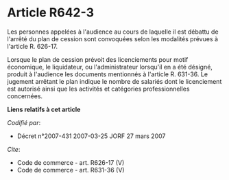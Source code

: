 # Article R642-3

Les personnes appelées à l'audience au cours de laquelle il est débattu de l'arrêté du plan de cession sont convoquées selon
les modalités prévues à l'article R. 626-17. 

Lorsque le plan de cession prévoit des licenciements pour motif économique, le liquidateur, ou l'administrateur lorsqu'il en
a été désigné, produit à l'audience les documents mentionnés à l'article R. 631-36. Le jugement arrêtant le plan indique le
nombre de salariés dont le licenciement est autorisé ainsi que les activités et catégories professionnelles concernées.

**Liens relatifs à cet article**

_Codifié par_:

  - Décret n°2007-431 2007-03-25 JORF 27 mars 2007

_Cite_:

  - Code de commerce - art. R626-17 (V)
  - Code de commerce - art. R631-36 (V)
